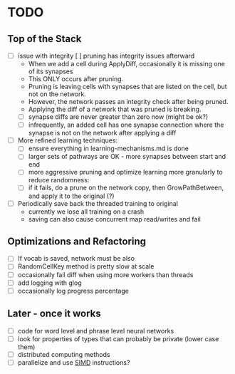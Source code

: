 # TODO

## Top of the Stack
- [ ] issue with integrity
    [ ] pruning has integrity issues afterward
    - When we add a cell during ApplyDiff, occasionally it is missing one of its synapses
    - This ONLY occurs after pruning.
    - Pruning is leaving cells with synapses that are listed on the cell, but not on the network.
    - However, the network passes an integrity check after being pruned.
    - Applying the diff of a network that was pruned is breaking.
    - [ ] synapse diffs are never greater than zero now (might be ok?)
    - [ ] infrequently, an added cell has one synapse connection where the synapse is not on the network after applying a diff
- [ ] More refined learning techniques:
    - [ ] ensure everything in learning-mechanisms.md is done
    - [ ] larger sets of pathways are OK - more synapses between start and end
    - [ ] more aggressive pruning and optimize learning more granularly to reduce randomness:
    - [ ] if it fails, do a prune on the network copy, then GrowPathBetween, and apply it to the original (?)
- [ ] Periodically save back the threaded training to original
    - currently we lose all training on a crash
    - saving can also cause concurrent map read/writes and fail

## Optimizations and Refactoring
- [ ] If vocab is saved, network must be also
- [ ] RandomCellKey method is pretty slow at scale
- [ ] occasionally fail diff when using more workers than threads
- [ ] add logging with glog
- [ ] occasionally log progress percentage

## Later - once it works
- [ ] code for word level and phrase level neural networks
- [ ] look for properties of types that can probably be private (lower case them)
- [ ] distributed computing methods
- [ ] parallelize and use [SIMD](https://github.com/bjwbell/gensimd) instructions?
